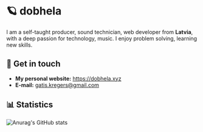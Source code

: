 # 🪐 dobhela

I am a self-taught producer, sound technician, web developer from **Latvia**, with a deep passion for technology, music. I enjoy problem solving, learning new skills.

## 📨 Get in touch

- **My personal website:** https://dobhela.xyz
- **E-mail:** gatis.kregers@gmail.com

## 📊 Statistics

![Anurag's GitHub stats](https://github-readme-stats.vercel.app/api?username=dobhela&show_icons=true&theme=material-palenight)
